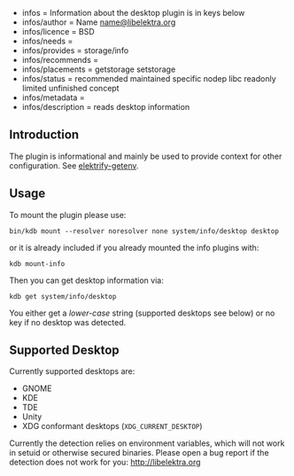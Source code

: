 - infos = Information about the desktop plugin is in keys below
- infos/author = Name <name@libelektra.org>
- infos/licence = BSD
- infos/needs =
- infos/provides = storage/info
- infos/recommends =
- infos/placements = getstorage setstorage
- infos/status = recommended maintained specific nodep libc readonly limited unfinished concept
- infos/metadata =
- infos/description = reads desktop information

## Introduction ##

The plugin is informational and mainly be used to provide context for
other configuration. See [elektrify-getenv](/src/libs/getenv/README.md).

## Usage ##

To mount the plugin please use:

    bin/kdb mount --resolver noresolver none system/info/desktop desktop

or it is already included if you already mounted the info plugins with:

    kdb mount-info

Then you can get desktop information via:

    kdb get system/info/desktop

You either get a *lower-case* string (supported desktops see below)
or no key if no desktop was detected.

## Supported Desktop ##

Currently supported desktops are:

- GNOME
- KDE
- TDE
- Unity
- XDG conformant desktops (`XDG_CURRENT_DESKTOP`)

Currently the detection relies on environment variables,
which will not work in setuid or otherwise secured binaries.
Please open a bug report if the detection does not work for you:
http://libelektra.org

